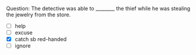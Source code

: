 Question: The detective was able to ________ the thief while he was stealing the jewelry from the store.  
- [ ] help  
- [ ] excuse  
- [x] catch sb red-handed  
- [ ] ignore  